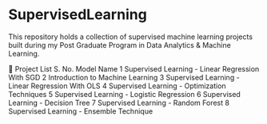 # SupervisedLearning
This repository holds a collection of supervised machine learning projects built during my Post Graduate Program in Data Analytics &amp; Machine Learning.

📁 Project List
S. No.	Model Name
1	Supervised Learning - Linear Regression With SGD
2	Introduction to Machine Learning
3	Supervised Learning - Linear Regression With OLS
4	Supervised Learning - Optimization Techniques
5	Supervised Learning - Logistic Regression
6	Supervised Learning - Decision Tree
7	Supervised Learning - Random Forest
8	Supervised Learning - Ensemble Technique
